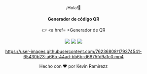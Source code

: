 <div align="center">¡Hola!👋</div>

<div align="center">  
 
 <h4>Generador de código QR</h4>

👉 <a href= >Generador de QR</a>

<div align="center">  
<a target="_black"><img src="https://img.shields.io/badge/HTML5-E34F26?style=for-the-badge&logo=html5&logoColor=white" target="_black"></a>
<a target="_black"><img src="https://img.shields.io/badge/CSS3-1572B6?style=for-the-badge&logo=css3&logoColor=white" target="_black"></a>
<a target="_black"><img src="https://img.shields.io/badge/JavaScript-F7DF1E?style=for-the-badge&logo=javascript&logoColor=black" target="_black"></a>
</div>



https://user-images.githubusercontent.com/76236808/179374541-65430b23-a66b-44ad-bb6b-d6875fd9a1c0.mp4




<div align="center"> Hecho con &hearts; por Kevin Ramirezz </div>
